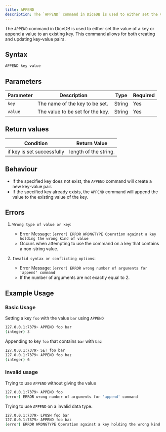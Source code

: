 ```yaml
---
title: APPEND
description: The `APPEND` command in DiceDB is used to either set the value of a key or append a value to an existing key. This command allows for both creating and updating key-value pairs.
---
```


The `APPEND` command in DiceDB is used to either set the value of a key or append a value to an existing key. This command allows for both creating and updating key-value pairs.

## Syntax

```bash
APPEND key value
```

## Parameters

| Parameter | Description                      | Type   | Required |
| --------- | -------------------------------- | ------ | -------- |
| `key`     | The name of the key to be set.   | String | Yes      |
| `value`   | The value to be set for the key. | String | Yes      |

## Return values

| Condition                  | Return Value          |
| -------------------------- | --------------------- |
| if key is set successfully | length of the string. |

## Behaviour

- If the specified key does not exist, the `APPEND` command will create a new key-value pair.
- If the specified key already exists, the `APPEND` command will append the value to the existing value of the key.

## Errors

1. `Wrong type of value or key`:

   - Error Message: `(error) ERROR WRONGTYPE Operation against a key holding the wrong kind of value`
   - Occurs when attempting to use the command on a key that contains a non-string value.

2. `Invalid syntax or conflicting options`:

   - Error Message: `(error) ERROR wrong number of arguments for 'append' command`
   - If the number of arguments are not exactly equal to 2.

## Example Usage

### Basic Usage

Setting a key `foo` with the value `bar` using `APPEND`

```bash
127.0.0.1:7379> APPEND foo bar
(integer) 3
```

Appending to key `foo` that contains `bar` with `baz`

```bash
127.0.0.1:7379> SET foo bar
127.0.0.1:7379> APPEND foo baz
(integer) 6
```

### Invalid usage

Trying to use `APPEND` without giving the value

```bash
127.0.0.1:7379> APPEND foo
(error) ERROR wrong number of arguments for 'append' command
```

Trying to use `APPEND` on a invalid data type.

```bash
127.0.0.1:7379> LPUSH foo bar
127.0.0.1:7379> APPEND foo baz
(error) ERROR WRONGTYPE Operation against a key holding the wrong kind of value
```
